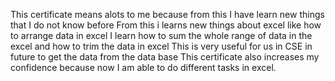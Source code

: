 This certificate means alots to me because from this 
I have learn new things that I do not know before 
From this i learns new things about excel like how to arrange data in excel 
I learn how to sum the whole range of data in the excel and how to trim the data in excel 
This is very useful for us in CSE in future to get the data from the data base
This certificate also increases my confidence because now I am able to do different tasks in excel.
